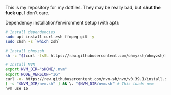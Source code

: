 This is my repository for my dotfiles. They may be really bad, but **shut the fuck up**, I don't care.

Dependency installation/environment setup (with apt):
```bash
# Install dependencies
sudo apt install curl zsh ffmpeg git -y
sudo chsh -s `which zsh`

# Install ohmyzsh
sh -c "$(curl -fsSL https://raw.githubusercontent.com/ohmyzsh/ohmyzsh/master/tools/install.sh)"

# Install NVM
export NVM_DIR="$HOME/.nvm"
export NODE_VERSION="16"
curl -o- https://raw.githubusercontent.com/nvm-sh/nvm/v0.39.1/install.sh | bash
[ -s "$NVM_DIR/nvm.sh" ] && \. "$NVM_DIR/nvm.sh" # This loads nvm
nvm use 16
```